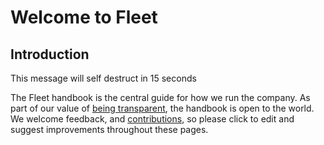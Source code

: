 # Welcome to Fleet

## Introduction
This message will self destruct in 15 seconds

The Fleet handbook is the central guide for how we run the company. As part of our value of [being transparent](./company.md#openness), the handbook is open to the world. We welcome feedback, and [contributions](./handbook.md#contributing-to-the-handbook), so please click to edit and suggest improvements throughout these pages.



<meta name="maintainedBy" value="zwass">
